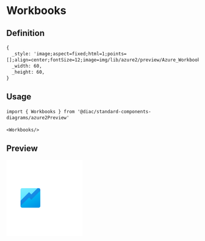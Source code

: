 # Workbooks

## Definition

```
{
  _style: 'image;aspect=fixed;html=1;points=[];align=center;fontSize=12;image=img/lib/azure2/preview/Azure_Workbooks.svg;strokeColor=none;',
  _width: 60,
  _height: 60,
}
```

## Usage

```
import { Workbooks } from '@diac/standard-components-diagrams/azure2Preview'

<Workbooks/>
```

## Preview

<img src="./workbooks.png" width="200"/>

